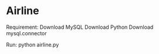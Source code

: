 # Airline
Requirement:
Download MySQL
Download Python
Download mysql.connector

Run:
python airline.py
